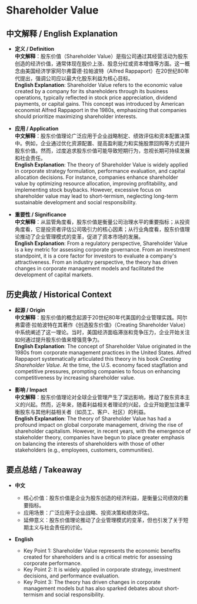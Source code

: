 # Shareholder Value

## 中文解释 / English Explanation

* **定义 / Definition**  
  **中文解释**：股东价值（Shareholder Value）是指公司通过其经营活动为股东创造的经济价值，通常体现在股价上涨、股息分红或资本增值等方面。这一概念由美国经济学家阿尔弗雷德·拉帕波特（Alfred Rappaport）在20世纪80年代提出，强调公司应以最大化股东利益为核心目标。  
  **English Explanation**: Shareholder Value refers to the economic value created by a company for its shareholders through its business operations, typically reflected in stock price appreciation, dividend payments, or capital gains. This concept was introduced by American economist Alfred Rappaport in the 1980s, emphasizing that companies should prioritize maximizing shareholder interests.

* **应用 / Application**  
  **中文解释**：股东价值理论广泛应用于企业战略制定、绩效评估和资本配置决策中。例如，企业通过优化资源配置、提高盈利能力和实施股票回购等方式提升股东价值。然而，过度追求股东价值可能导致短期行为，忽视长期可持续发展和社会责任。  
  **English Explanation**: The theory of Shareholder Value is widely applied in corporate strategy formulation, performance evaluation, and capital allocation decisions. For instance, companies enhance shareholder value by optimizing resource allocation, improving profitability, and implementing stock buybacks. However, excessive focus on shareholder value may lead to short-termism, neglecting long-term sustainable development and social responsibility.

* **重要性 / Significance**  
  **中文解释**：从监管角度看，股东价值是衡量公司治理水平的重要指标；从投资角度看，它是投资者评估公司吸引力的核心因素；从行业角度看，股东价值理论推动了企业管理模式的变革，促进了资本市场的发展。  
  **English Explanation**: From a regulatory perspective, Shareholder Value is a key metric for assessing corporate governance. From an investment standpoint, it is a core factor for investors to evaluate a company's attractiveness. From an industry perspective, the theory has driven changes in corporate management models and facilitated the development of capital markets.

## 历史典故 / Historical Context

* **起源 / Origin**  
  **中文解释**：股东价值的概念起源于20世纪80年代美国的企业管理实践。阿尔弗雷德·拉帕波特在其著作《创造股东价值》（Creating Shareholder Value）中系统阐述了这一理论。当时，美国经济面临滞涨和竞争压力，企业开始关注如何通过提升股东价值来增强竞争力。  
  **English Explanation**: The concept of Shareholder Value originated in the 1980s from corporate management practices in the United States. Alfred Rappaport systematically articulated this theory in his book *Creating Shareholder Value*. At the time, the U.S. economy faced stagflation and competitive pressures, prompting companies to focus on enhancing competitiveness by increasing shareholder value.

* **影响 / Impact**  
  **中文解释**：股东价值理论对全球企业管理产生了深远影响，推动了股东资本主义的兴起。然而，近年来，随着利益相关者理论的兴起，企业开始更加注重平衡股东与其他利益相关者（如员工、客户、社区）的利益。  
  **English Explanation**: The theory of Shareholder Value has had a profound impact on global corporate management, driving the rise of shareholder capitalism. However, in recent years, with the emergence of stakeholder theory, companies have begun to place greater emphasis on balancing the interests of shareholders with those of other stakeholders (e.g., employees, customers, communities).

## 要点总结 / Takeaway

* **中文**  
  - 核心价值：股东价值是企业为股东创造的经济利益，是衡量公司绩效的重要指标。  
  - 应用场景：广泛应用于企业战略、投资决策和绩效评估。  
  - 延伸意义：股东价值理论推动了企业管理模式的变革，但也引发了关于短期主义与社会责任的讨论。

* **English**  
  - Key Point 1: Shareholder Value represents the economic benefits created for shareholders and is a critical metric for assessing corporate performance.  
  - Key Point 2: It is widely applied in corporate strategy, investment decisions, and performance evaluation.  
  - Key Point 3: The theory has driven changes in corporate management models but has also sparked debates about short-termism and social responsibility.